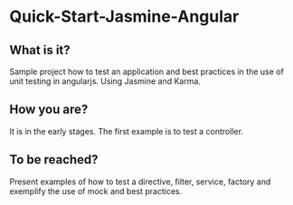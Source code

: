 # Quick-Start-Jasmine-Angular

What is it? 
------------- 
Sample project how to test an application and best practices in the use of unit testing in angularjs. 
Using Jasmine and Karma.

How you are? 
------------- 
It is in the early stages. The first example is to test a controller. 

To be reached? 
------------- 
Present examples of how to test a directive, filter, service, factory and exemplify the use of mock and best practices.
